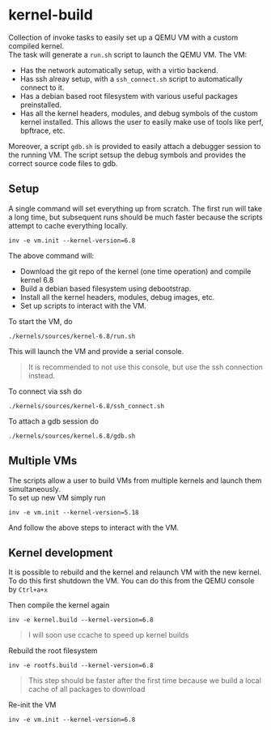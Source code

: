 # kernel-build
Collection of invoke tasks to easily set up a QEMU VM with a custom compiled kernel.   
The task will generate a `run.sh` script to launch the QEMU VM.
The VM:
- Has the network automatically setup, with a virtio backend.
- Has ssh alreay setup, with a `ssh_connect.sh` script to automatically connect to it.
- Has a debian based root filesystem with various useful packages preinstalled.
- Has all the kernel headers, modules, and debug symbols of the custom kernel installed. This allows the user to easily make use of tools like perf, bpftrace, etc.


Moreover, a script `gdb.sh` is provided to easily attach a debugger session to the running VM. The script setsup the debug symbols and provides the correct source code files to gdb.

## Setup
A single command will set everything up from scratch. The first run will take a long time, but subsequent runs should be much faster because the scripts attempt to cache everything locally.

```
inv -e vm.init --kernel-version=6.8
```

The above command will:
- Download the git repo of the kernel (one time operation) and compile kernel 6.8
- Build a debian based filesystem using debootstrap.
- Install all the kernel headers, modules, debug images, etc.
- Set up scripts to interact with the VM.


To start the VM, do
```
./kernels/sources/kernel-6.8/run.sh
```

This will launch the VM and provide a serial console.
> It is recommended to not use this console, but use the ssh connection instead.  


To connect via ssh do
```
./kernels/sources/kernel-6.8/ssh_connect.sh
```

To attach a gdb session do
```
./kernels/sources/kernel.6.8/gdb.sh
```

## Multiple VMs
The scripts allow a user to build VMs from multiple kernels and launch them simultaneously.   
To set up new VM simply run

```
inv -e vm.init --kernel-version=5.18
```

And follow the above steps to interact with the VM.

## Kernel development
It is possible to rebuild and the kernel and relaunch VM with the new kernel.   
To do this first shutdown the VM. You can do this from the QEMU console by `Ctrl+a+x`

Then compile the kernel again  
```
inv -e kernel.build --kernel-version=6.8
```

> I will soon use ccache to speed up kernel builds

Rebuild the root filesystem
```
inv -e rootfs.build --kernel-version=6.8
```

> This step should be faster after the first time because we build a local cache of all packages to download

Re-init the VM
```
inv -e vm.init --kernel-version=6.8
```
